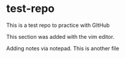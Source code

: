 # test-repo
This is a test repo to practice with GItHub

This section was added with the vim editor. 

Adding notes via notepad. This is another file
